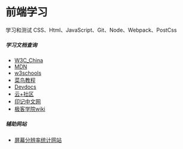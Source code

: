 前端学习
=======

学习和测试 CSS、Html、JavaScript、Git、Node、Webpack、PostCss


##### 学习文档查询

- [W3C_China](http://www.chinaw3c.org/)
- [MDN](https://developer.mozilla.org/zh-CN/)
- [w3schools](https://www.w3schools.com/)
- [菜鸟教程](http://www.runoob.com/)
- [Devdocs](https://devdocs.io/)
- [云+社区](https://cloud.tencent.com/developer/devdocs)
- [印记中文网](https://docschina.org/)
- [极客学院wiki](http://wiki.jikexueyuan.com/)

##### 辅助网站

- [屏幕分辨率统计网站](http://cn.screenresolution.org/)